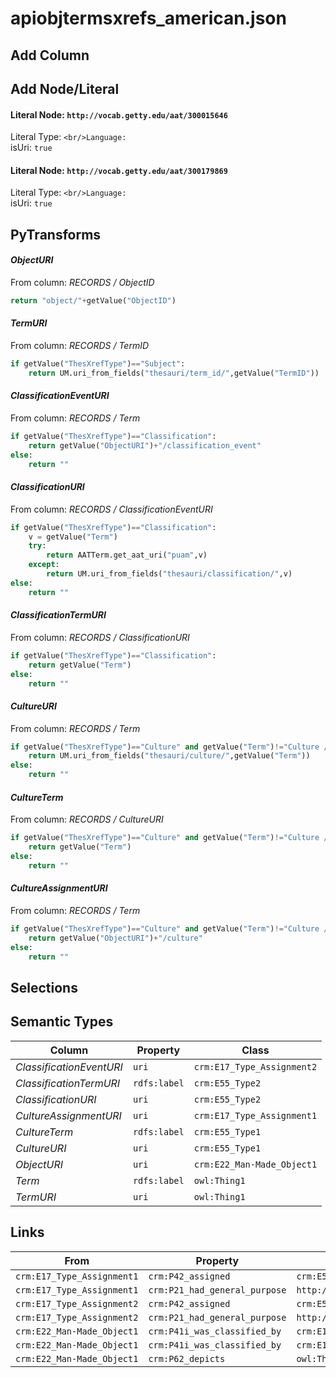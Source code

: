 # apiobjtermsxrefs_american.json

## Add Column

## Add Node/Literal
#### Literal Node: `http://vocab.getty.edu/aat/300015646`
Literal Type: ``
<br/>Language: ``
<br/>isUri: `true`

#### Literal Node: `http://vocab.getty.edu/aat/300179869`
Literal Type: ``
<br/>Language: ``
<br/>isUri: `true`


## PyTransforms
#### _ObjectURI_
From column: _RECORDS / ObjectID_
``` python
return "object/"+getValue("ObjectID")
```

#### _TermURI_
From column: _RECORDS / TermID_
``` python
if getValue("ThesXrefType")=="Subject":
    return UM.uri_from_fields("thesauri/term_id/",getValue("TermID"))
```

#### _ClassificationEventURI_
From column: _RECORDS / Term_
``` python
if getValue("ThesXrefType")=="Classification":
    return getValue("ObjectURI")+"/classification_event"
else:
    return ""
```

#### _ClassificationURI_
From column: _RECORDS / ClassificationEventURI_
``` python
if getValue("ThesXrefType")=="Classification":
    v = getValue("Term")
    try:
        return AATTerm.get_aat_uri("puam",v)
    except:
        return UM.uri_from_fields("thesauri/classification/",v)
else:
    return ""
```

#### _ClassificationTermURI_
From column: _RECORDS / ClassificationURI_
``` python
if getValue("ThesXrefType")=="Classification":
    return getValue("Term")
else:
    return ""
```

#### _CultureURI_
From column: _RECORDS / Term_
``` python
if getValue("ThesXrefType")=="Culture" and getValue("Term")!="Culture / Styles / Periods":
    return UM.uri_from_fields("thesauri/culture/",getValue("Term"))
else:
    return ""
```

#### _CultureTerm_
From column: _RECORDS / CultureURI_
``` python
if getValue("ThesXrefType")=="Culture" and getValue("Term")!="Culture / Styles / Periods":
    return getValue("Term")
else:
    return ""
```

#### _CultureAssignmentURI_
From column: _RECORDS / Term_
``` python
if getValue("ThesXrefType")=="Culture" and getValue("Term")!="Culture / Styles / Periods":
    return getValue("ObjectURI")+"/culture"
else:
    return ""
```


## Selections

## Semantic Types
| Column | Property | Class |
|  ----- | -------- | ----- |
| _ClassificationEventURI_ | `uri` | `crm:E17_Type_Assignment2`|
| _ClassificationTermURI_ | `rdfs:label` | `crm:E55_Type2`|
| _ClassificationURI_ | `uri` | `crm:E55_Type2`|
| _CultureAssignmentURI_ | `uri` | `crm:E17_Type_Assignment1`|
| _CultureTerm_ | `rdfs:label` | `crm:E55_Type1`|
| _CultureURI_ | `uri` | `crm:E55_Type1`|
| _ObjectURI_ | `uri` | `crm:E22_Man-Made_Object1`|
| _Term_ | `rdfs:label` | `owl:Thing1`|
| _TermURI_ | `uri` | `owl:Thing1`|


## Links
| From | Property | To |
|  --- | -------- | ---|
| `crm:E17_Type_Assignment1` | `crm:P42_assigned` | `crm:E55_Type1`|
| `crm:E17_Type_Assignment1` | `crm:P21_had_general_purpose` | `http://vocab.getty.edu/aat/300015646`|
| `crm:E17_Type_Assignment2` | `crm:P42_assigned` | `crm:E55_Type2`|
| `crm:E17_Type_Assignment2` | `crm:P21_had_general_purpose` | `http://vocab.getty.edu/aat/300179869`|
| `crm:E22_Man-Made_Object1` | `crm:P41i_was_classified_by` | `crm:E17_Type_Assignment1`|
| `crm:E22_Man-Made_Object1` | `crm:P41i_was_classified_by` | `crm:E17_Type_Assignment2`|
| `crm:E22_Man-Made_Object1` | `crm:P62_depicts` | `owl:Thing1`|
